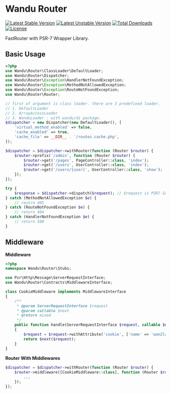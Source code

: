 Wandu Router
===

[![Latest Stable Version](https://poser.pugx.org/wandu/router/v/stable.svg)](https://packagist.org/packages/wandu/router)
[![Latest Unstable Version](https://poser.pugx.org/wandu/router/v/unstable.svg)](https://packagist.org/packages/wandu/router)
[![Total Downloads](https://poser.pugx.org/wandu/router/downloads.svg)](https://packagist.org/packages/wandu/router)
[![License](https://poser.pugx.org/wandu/router/license.svg)](https://packagist.org/packages/wandu/router)

FastRouter with PSR-7 Wrapper Library.

## Basic Usage

```php
<?php
use Wandu\Router\ClassLoader\DefaultLoader;
use Wandu\Router\Dispatcher;
use Wandu\Router\Exception\HandlerNotFoundException;
use Wandu\Router\Exception\MethodNotAllowedException;
use Wandu\Router\Exception\RouteNotFoundException;
use Wandu\Router\Router;

// first of argument is class loader. there are 3 predefined loader.
// 1. DefaultLoader
// 2. ArrayAccessLoader
// 3. WanduLoader : with wandu/di package.
$dispatcher = new Dispatcher(new DefaultLoader(), [
    'virtual_method_enabled' => false,
    'cache_enabled' => true,
    'cache_file' => __DIR__ . '/routes.cache.php',
]);

$dispatcher = $dispatcher->withRouter(function (Router $router) {
    $router->prefix('/admin', function (Router $router) {
        $router->get('/pages', PageController::class, 'index');
        $router->get('/users', UserController::class, 'index');
        $router->get('/users/{user}', UserController::class, 'show');
    });
});

try {
    $response = $dispatcher->dispatch($request); // $request is PSR7 ServerRequestInterface
} catch (MethodNotAllowedException $e) {
    // reutrn 405
} catch (RouteNotFoundException $e) {
    // return 404
} catch (HandlerNotFoundException $e) {
    // return 500
}
```

## Middleware

**Middleware**

```php
<?php
namespace Wandu\Router\Stubs;

use Psr\Http\Message\ServerRequestInterface;
use Wandu\Router\Contracts\MiddlewareInterface;

class CookieMiddleware implements MiddlewareInterface
{
    /**
     * @param ServerRequestInterface $request
     * @param callable $next
     * @return mixed
     */
    public function handle(ServerRequestInterface $request, callable $next)
    {
        $request = $request->withAttribute('cookie', ['name' => 'wan2land']);
        return $next($request);
    }
}
```

**Router With Middlewares**

```php
$dispatcher = $dispatcher->withRouter(function (Router $router) {
    $router->middleware([CookieMiddleware::class], function (Router $router) {
        ...
    });
});
```
